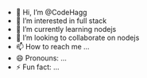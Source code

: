 - 👋 Hi, I’m @CodeHagg
- 👀 I’m interested in full stack
- 🌱 I’m currently learning nodejs
- 💞️ I’m looking to collaborate on nodejs
- 📫 How to reach me ...
- 😄 Pronouns: ...
- ⚡ Fun fact: ...

<!---
CodeHagg/CodeHagg is a ✨ special ✨ repository because its `README.md` (this file) appears on your GitHub profile.
You can click the Preview link to take a look at your changes.
--->
